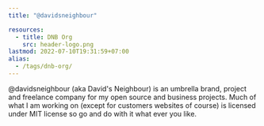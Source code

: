 ```yaml
---
title: "@davidsneighbour"

resources:
  - title: DNB Org
    src: header-logo.png
lastmod: 2022-07-10T19:31:59+07:00
alias:
  - /tags/dnb-org/
---
```


@davidsneighbour (aka David's Neighbour) is an umbrella brand, project and freelance company for my open source and business projects. Much of what I am working on (except for customers websites of course) is licensed under MIT license so go and do with it what ever you like.
